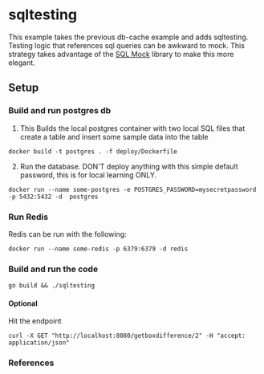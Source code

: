 # sqltesting

This example takes the previous db-cache example and adds sqltesting. Testing
logic that references sql queries can be awkward to mock. This strategy takes
advantage of the [SQL Mock](https://github.com/DATA-DOG/go-sqlmock) library to make this more elegant.

## Setup

### Build and run postgres db

1. This Builds the local postgres container with two local SQL files that create a table
and insert some sample data into the table

```
docker build -t postgres . -f deploy/Dockerfile
```

2. Run the database. DON'T deploy anything with this simple default password,
this is for local learning ONLY.

```
docker run --name some-postgres -e POSTGRES_PASSWORD=mysecretpassword  -p 5432:5432 -d  postgres
```

### Run Redis

Redis can be run with the following:

```
docker run --name some-redis -p 6379:6379 -d redis
```


### Build and run the code

```
go build && ./sqltesting
```


#### Optional

Hit the endpoint

```
curl -X GET "http://localhost:8080/getboxdifference/2" -H "accept: application/json"
```

### References

